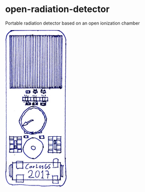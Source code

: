 # open-radiation-detector
Portable radiation detector based on an open ionization chamber

![](pictures/ORD_sketch_15jan2017.jpg)


